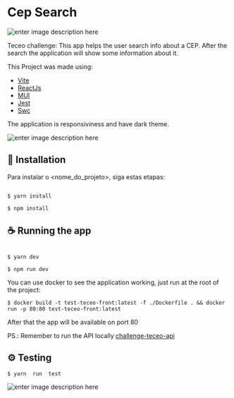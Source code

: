 # Cep Search

![enter image description here](https://i.ibb.co/rGyrTHL/image.png)

Teceo challenge: This app helps the user search info about a CEP. After the search the application will show some information about it.

This Project was made using:

- [Vite](https://vitejs.dev/)
- [ReactJs](https://react.dev/)
- [MUI](https://mui.com/)
- [Jest](https://jestjs.io/pt-BR/)
- [Swc](https://swc.rs/)

The application is responsiviness and have dark theme.

![enter image description here](https://i.ibb.co/Cmb2qNk/image.png)

## 🚀 Installation

Para instalar o <nome_do_projeto>, siga estas etapas:

```

$ yarn install

$ npm install

```

## ☕ Running the app

```

$ yarn dev

$ npm run dev

```

You can use docker to see the application working, just run at the root of the project:

    $ docker build -t test-teceo-front:latest -f ./Dockerfile . && docker run -p 80:80 test-teceo-front:latest

After that the app will be available on port 80

PS.: Remember to run the API locally [challenge-teceo-api](https://github.com/rafaelcastan/challenge-teceo-api)

## ⚙️ Testing

    $ yarn  run  test

![enter image description here](https://i.ibb.co/Srrh4TV/image.png)
